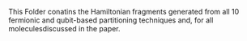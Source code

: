 This Folder conatins the Hamiltonian fragments generated from all 10 fermionic and qubit-based partitioning techniques and, for all moleculesdiscussed in the paper.
